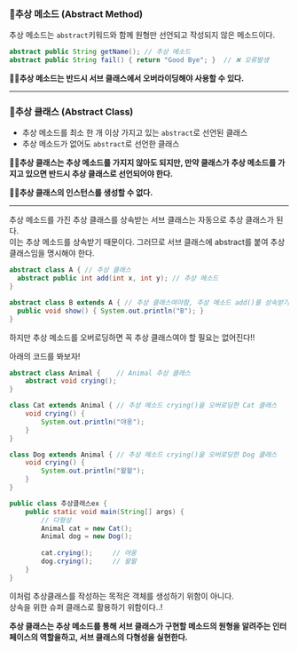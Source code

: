### 🔵추상 메소드 (Abstract Method)

추상 메소드는 `abstract`키워드와 함께 원형만 선언되고 작성되지 않은 메소드이다.
```java
abstract public String getName(); // 추상 메소드
abstract public String fail() { return "Good Bye"; }  // ❌ 오류발생
```

__🎈🎈추상 메소드는 반드시 서브 클래스에서 오버라이딩해야 사용할 수 있다.__

---

### 🔵추상 클래스 (Abstract Class)

* 추상 메소드를 최소 한 개 이상 가지고 있는 `abstract`로 선언된 클래스
* 추상 메소드가 없어도 `abstract`로 선언한 클래스

__🎈🎈추상 클래스는 추상 메소드를 가지지 않아도 되지만, 만약 클래스가 추상 메소드를 가지고 있으면 반드시 추상 클래스로 선언되어야 한다.__

__🎈🎈추상 클래스의 인스턴스를 생성할 수 없다.__

---
추상 메소드를 가진 추상 클래스를 상속받는 서브 클래스는 자동으로 추상 클래스가 된다. <br>
이는 추상 메소드를 상속받기 때문이다. 그러므로 서브 클래스에 abstract를 붙여 추상 클래스임을 명시해야 한다.

```java
abstract class A { // 추상 클래스
  abstract public int add(int x, int y); // 추상 메소드
}

abstract class B extends A { // 추상 클래스여야함, 추상 메소드 add()를 상속받기 때문이다.
  public void show() { System.out.println("B"); }
}
```

하지만 추상 메소드를 오버로딩하면 꼭 추상 클래스여야 할 필요는 없어진다!!

아래의 코드를 봐보자!
```java
abstract class Animal {    // Animal 추상 클래스
	abstract void crying();
}

class Cat extends Animal { // 추상 메소드 crying()을 오버로딩한 Cat 클래스
	void crying() { 
		System.out.println("야옹");
	}
}

class Dog extends Animal { // 추상 메소드 crying()을 오버로딩한 Dog 클래스
	void crying() {
		System.out.println("왈왈");
	}
}

public class 추상클래스ex {
	public static void main(String[] args) {
		// 다형성
		Animal cat = new Cat();
		Animal dog = new Dog();
		
		cat.crying();     // 야옹
		dog.crying();     // 왈왈
	}
}
```
이처럼 추상클래스를 작성하는 목적은 객체를 생성하기 위함이 아니다. <br>
상속을 위한 슈퍼 클래스로 활용하기 위함이다..! <br>

__추상 클래스는 추상 메소드를 통해 서브 클래스가 구현할 메소드의 원형을 알려주는 인터페이스의 역할을하고, 서브 클래스의 다형성을 실현한다.__
